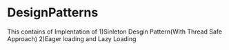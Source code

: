# DesignPatterns
This contains of Implentation of 
1)Sinleton Desgin Pattern(With Thread Safe Approach)
2)Eager loading and Lazy Loading
